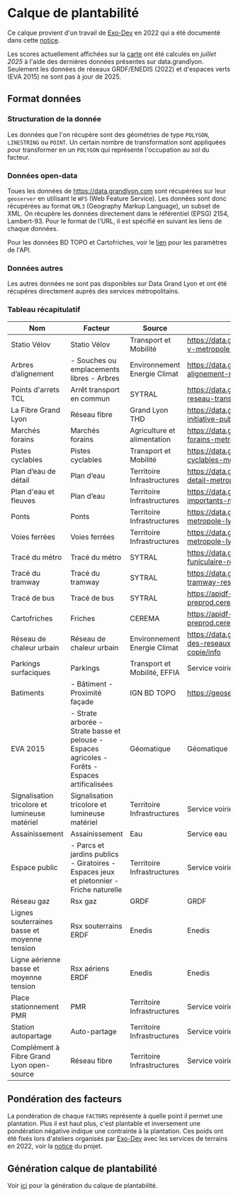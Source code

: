 # Calque de plantabilité

Ce calque provient d'un travail de [Exo-Dev](https://exo-dev.fr/) en 2022 qui a été documenté dans cette [notice](https://documents.exo-dev.fr/notice_utilisation_calque_plantabilite_lyon_V1.pdf).

Les scores actuellement affichées sur la [carte](https://carte.iarbre.fr/plantability) ont été calculés en _juillet 2025_ à l'aide des dernières données présentes sur data.grandlyon. Seulement les données de réseaux GRDF/ENEDIS (2022) et d'espaces verts (EVA 2015) ne sont pas à jour de 2025.

## Format données

### Structuration de la donnée

Les données que l'on récupère sont des géométries de type `POLYGON`, `LINESTRING` ou `POINT`. Un certain nombre de transformation
sont appliquées pour transformer en un `POLYGON` qui représente l'occupation au sol du facteur.

### Données open-data

Toues les données de https://data.grandlyon.com sont récupérées sur leur `geoserver` en utilisant le `WFS` (Web Feature Service).
Les données sont donc récupérées au format `GML3` (Geography Markup Language), un subset de XML. On récupère les données directement dans le référentiel (EPSG) 2154, Lambert-93. Pour le format de l'URL, il est spécifié en suivant les liens de chaque données.

Pour les données BD TOPO et Cartofriches, voir le [lien](https://github.com/TelesCoop/iarbre/blob/dev/back/iarbre_data/data_config.py#L397) pour les paramètres de l'API.

### Données autres

Les autres données ne sont pas disponibles sur Data Grand Lyon et ont été récupéres directement auprès des services métropolitains.

### Tableau récapitulatif

| Nom                                           | Facteur                                                                                          | Source                       | Lien                                                                                                                                       |
| --------------------------------------------- | ------------------------------------------------------------------------------------------------ | ---------------------------- | ------------------------------------------------------------------------------------------------------------------------------------------ |
| Statio Vélov                                  | Statio Vélov                                                                                     | Transport et Mobilité        | https://data.grandlyon.com/portail/fr/jeux-de-donnees/stations-velo-v-metropole-lyon/info                                                  |
| Arbres d’alignement                           | - Souches ou emplacements libres - Arbres                                                        | Environnement Energie Climat | https://data.grandlyon.com/portail/fr/jeux-de-donnees/arbres-alignement-metropole-lyon/info                                                |
| Points d'arrets TCL                           | Arrêt transport en commun                                                                        | SYTRAL                       | https://data.grandlyon.com/portail/fr/jeux-de-donnees/points-arret-reseau-transports-commun-lyonnais/info                                  |
| La Fibre Grand Lyon                           | Réseau fibre                                                                                     | Grand Lyon THD               | https://data.grandlyon.com/portail/fr/jeux-de-donnees/reseau-initiative-publique-fibre-grand-lyon/info                                     |
| Marchés forains                               | Marchés forains                                                                                  | Agriculture et alimentation  | https://data.grandlyon.com/portail/fr/jeux-de-donnees/marches-forains-metropole-lyon/info                                                  |
| Pistes cyclables                              | Pistes cyclables                                                                                 | Transport et Mobilité        | https://data.grandlyon.com/portail/fr/jeux-de-donnees/amenagements-cyclables-metropole-lyon/info                                           |
| Plan d’eau de détail                          | Plan d’eau                                                                                       | Territoire Infrastructures   | https://data.grandlyon.com/portail/fr/jeux-de-donnees/plans-eau-detail-metropole-lyon/info                                                 |
| Plan d'eau et fleuves                         | Plan d’eau                                                                                       | Territoire Infrastructures   | https://data.grandlyon.com/portail/fr/jeux-de-donnees/plans-eau-importants-metropole-lyon/info                                             |
| Ponts                                         | Ponts                                                                                            | Territoire Infrastructures   | https://data.grandlyon.com/portail/fr/jeux-de-donnees/ponts-metropole-lyon/info                                                            |
| Voies ferrées                                 | Voies ferrées                                                                                    | Territoire Infrastructures   | https://data.grandlyon.com/portail/fr/jeux-de-donnees/voies-ferrees-metropole-lyon/info                                                    |
| Tracé du métro                                | Tracé du métro                                                                                   | SYTRAL                       | https://data.grandlyon.com/portail/fr/jeux-de-donnees/lignes-metro-funiculaire-reseau-transports-commun-lyonnais-v2/info                   |
| Tracé du tramway                              | Tracé du tramway                                                                                 | SYTRAL                       | https://data.grandlyon.com/portail/fr/jeux-de-donnees/lignes-tramway-reseau-transports-commun-lyonnais-v2/info                             |
| Tracé de bus                                  | Tracé de bus                                                                                     | SYTRAL                       | https://apidf-preprod.cerema.fr/swagger/#/Cartofriches%20(acc%C3%A8s%20libre)                                                              |
| Cartofriches                                  | Friches                                                                                          | CEREMA                       | https://apidf-preprod.cerema.fr/swagger/#/Cartofriches%20(acc%C3%A8s%20libre)                                                              |
| Réseau de chaleur urbain                      | Réseau de chaleur urbain                                                                         | Environnement Energie Climat | https://data.grandlyon.com/portail/fr/jeux-de-donnees/canalisations-des-reseaux-de-chaleur-et-de-froid-de-la-metropole-de-lyon--copie/info |
| Parkings surfaciques                          | Parkings                                                                                         | Transport et Mobilité, EFFIA | Service voirie                                                                                                                             |
| Batiments                                     | - Bâtiment - Proximité façade                                                                    | IGN BD TOPO                  | https://geoservices.ign.fr/bdtopo                                                                                                          |
| EVA 2015                                      | - Strate arborée - Strate basse et pelouse - Espaces agricoles - Forêts - Espaces artificalisées | Géomatique                   | Géomatique                                                                                                                                 |
| Signalisation tricolore et lumineuse matériel | Signalisation tricolore et lumineuse matériel                                                    | Territoire Infrastructures   | Service voirie                                                                                                                             |
| Assainissement                                | Assainissement                                                                                   | Eau                          | Service eau                                                                                                                                |
| Espace public                                 | - Parcs et jardins publics - Giratoires - Espaces jeux et pietonnier - Friche naturelle          | Territoire Infrastructures   | Service voirie                                                                                                                             |
| Réseau gaz                                    | Rsx gaz                                                                                          | GRDF                         | GRDF                                                                                                                                       |
| Lignes souterraines basse et moyenne tension  | Rsx souterrains ERDF                                                                             | Enedis                       | Enedis                                                                                                                                     |
| Ligne aérienne basse et moyenne tension       | Rsx aériens ERDF                                                                                 | Enedis                       | Enedis                                                                                                                                     |
| Place stationnement PMR                       | PMR                                                                                              | Territoire Infrastructures   | Service voirie                                                                                                                             |
| Station autopartage                           | Auto-partage                                                                                     | Territoire Infrastructures   | Service voirie                                                                                                                             |
| Complément à Fibre Grand Lyon open-source     | Réseau fibre                                                                                     | Territoire Infrastructures   | Service voirie                                                                                                                             |

## Pondération des facteurs

La pondération de chaque `FACTORS` représente à quelle point il permet une plantation. Plus il est haut plus, c'est plantable et inversement une pondération négative indique une contrainte à la plantation. Ces poids ont été fixés lors d'ateliers
organisés par [Exo-Dev](https://exo-dev.fr/) avec les services de terrains en 2022, voir la [notice](https://documents.exo-dev.fr/notice_utilisation_calque_plantabilite_lyon_V1.pdf) du projet.

## Génération calque de plantabilité

Voir [ici](https://docs.iarbre.fr/back/backend/) pour la génération du calque de plantabilité.
